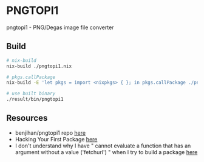 # PNGTOPI1

pngtopi1 - PNG/Degas image file converter

## Build

```sh
# nix-build
nix-build ./pngtopi1.nix

# pkgs.callPackage
nix-build -E 'let pkgs = import <nixpkgs> { }; in pkgs.callPackage ./pngtopi1.nix {}'

# use built binary
./result/bin/pngtopi1
```

## Resources

* benjihan/pngtopi1 repo [here](https://github.com/benjihan/pngtopi1)
* Hacking Your First Package [here](https://nix-tutorial.gitlabpages.inria.fr/nix-tutorial/first-package.html#a-first-nix-package-definitionnix)
* I don't understand why I have " cannot evaluate a function that has an argument without a value ('fetchurl') " when I try to build a package [here](https://stackoverflow.com/questions/74658457/i-dont-understand-why-i-have-cannot-evaluate-a-function-that-has-an-argument)
